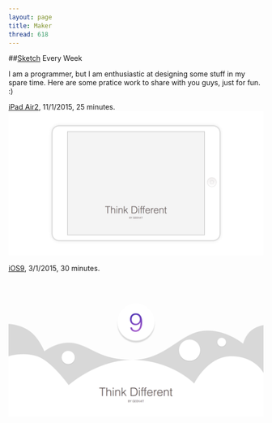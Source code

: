 ```yaml
---
layout: page
title: Maker
thread: 618
---
```


##[Sketch](http://bohemiancoding.com/) Every Week

I am a programmer, but I am enthusiastic at designing some stuff in my spare time. Here are some pratice work to share with you guys, just for fun. :)

[iPad Air2](http://goo.gl/mvkPUh), 11/1/2015, 25 minutes.
![Alt text](/images/sketch/iPadAir.png)

[iOS9](http://goo.gl/mvkPUh), 3/1/2015, 30 minutes.
![Alt text](/images/sketch/iOS9.png)
